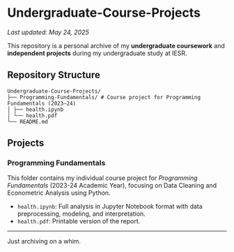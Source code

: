 # Undergraduate-Course-Projects
_Last updated: May 24, 2025_

This repository is a personal archive of my **undergraduate coursework** and **independent projects** during my undergraduate study at IESR.

## Repository Structure

```
Undergraduate-Course-Projects/
├── Programming-Fundamentals/ # Course project for Programming Fundamentals (2023–24)
│ ├── health.ipynb
│ └── health.pdf
└── README.md
```

## Projects
### Programming Fundamentals

This folder contains my individual course project for *Programming Fundamentals* (2023-24 Academic Year), focusing on Data Cleaning and Econometric Analysis using Python.  
- `health.ipynb`: Full analysis in Jupyter Notebook format with data preprocessing, modeling, and interpretation.
- `health.pdf`: Printable version of the report.

---

Just archiving on a whim.
